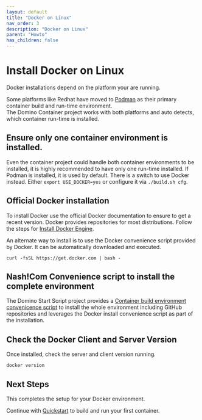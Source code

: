 ```yaml
---
layout: default
title: "Docker on Linux"
nav_order: 3
description: "Docker on Linux"
parent: "Howto"
has_children: false
---
```


# Install Docker on Linux

Docker installations depend on the platform your are running.

Some platforms like Redhat have moved to [Podman](https://podman.io/) as their primary container build and run-time environment.  
The Domino Container project works with both platforms and auto detects, which container run-time is installed.

## Ensure only one container environment is installed.

Even the container project could handle both container environments to be installed, it is highly recommended to have only one run-time installed.
If Podman is installed, it is used by default. There is a switch to use Docker instead.
Either `export USE_DOCKER=yes` or configure it via `./build.sh cfg`.

## Official Docker installation

To install Docker use the official Docker documentation to ensure to get a recent version.
Docker provides repositories for most distributions.
Follow the steps for [Install Docker Engine](https://docs.docker.com/engine/install/).

An alternate way to install is to use the Docker convenience script provided by Docker.
It can be automatically downloaded and executed.

```
curl -fsSL https://get.docker.com | bash -
```

## Nash!Com Convenience script to install the complete environment

The Domino Start Script project provides a
[Container build environment convenicence script](https://nashcom.github.io/domino-startscript/install_container_env/)
to install the whole environment including GitHub repositories and leverages the Docker install convenience script as part of the installation.


## Check the Docker Client and Server Version

Once installed, check the server and client version running.

```
docker version
```

## Next Steps

This completes the setup for your Docker environment.

Continue with [Quickstart](quickstart.md) to build and run your first container.
